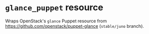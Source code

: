 # `glance_puppet` resource

Wraps OpenStack's `glance` Puppet resource from
https://github.com/openstack/puppet-glance (`stable/juno` branch).


